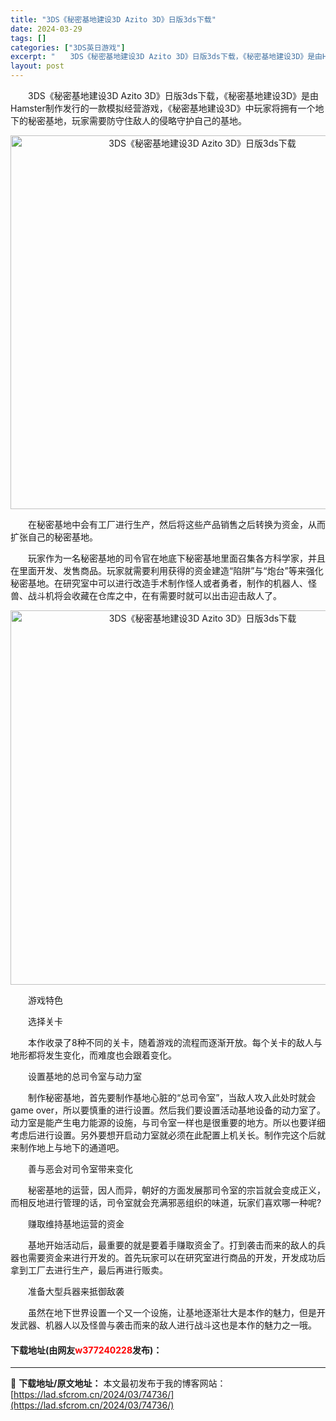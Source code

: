 ```yaml
---
title: "3DS《秘密基地建设3D Azito 3D》日版3ds下载"
date: 2024-03-29
tags: []
categories: ["3DS英日游戏"]
excerpt: "　　3DS《秘密基地建设3D Azito 3D》日版3ds下载，《秘密基地建设3D》是由Hamster制作发行的一款模拟经营游戏，《秘密基地建设3D》中玩家将拥有一个地下的秘密基地，玩家需要防守住敌人的侵略守护自己的基地。 　　在秘密基地中会有工厂进行生产，然后将这些产品销售之后转换为资金，从而扩张&hellip;"
layout: post
---
```


 <p>　　3DS《秘密基地建设3D Azito 3D》日版3ds下载，《秘密基地建设3D》是由Hamster制作发行的一款模拟经营游戏，《秘密基地建设3D》中玩家将拥有一个地下的秘密基地，玩家需要防守住敌人的侵略守护自己的基地。</p> <p align="center"><img align="" border="0" src="https://lad.sfcrom.cn/wp-content/uploads/2024/03/20240329_66062a03e7869.png" width="598" alt="3DS《秘密基地建设3D Azito 3D》日版3ds下载" /></p> <p>　　在秘密基地中会有工厂进行生产，然后将这些产品销售之后转换为资金，从而扩张自己的秘密基地。</p> <p>　　玩家作为一名秘密基地的司令官在地底下秘密基地里面召集各方科学家，并且在里面开发、发售商品。玩家就需要利用获得的资金建造&ldquo;陷阱&rdquo;与&ldquo;炮台&rdquo;等来强化秘密基地。在研究室中可以进行改造手术制作怪人或者勇者，制作的机器人、怪兽、战斗机将会收藏在仓库之中，在有需要时就可以出击迎击敌人了。</p> <p align="center"><img align="" border="0" src="https://lad.sfcrom.cn/wp-content/uploads/2024/03/20240329_66062a053742c.png" width="599" alt="3DS《秘密基地建设3D Azito 3D》日版3ds下载" /></p> <p>　　游戏特色</p> <p>　　选择关卡</p> <p>　　本作收录了8种不同的关卡，随着游戏的流程而逐渐开放。每个关卡的敌人与地形都将发生变化，而难度也会跟着变化。</p> <p>　　设置基地的总司令室与动力室</p> <p>　　制作秘密基地，首先要制作基地心脏的&ldquo;总司令室&rdquo;，当敌人攻入此处时就会game over，所以要慎重的进行设置。然后我们要设置活动基地设备的动力室了。动力室是能产生电力能源的设施，与司令室一样也是很重要的地方。所以也要详细考虑后进行设置。另外要想开启动力室就必须在此配置上机关长。制作完这个后就来制作地上与地下的通道吧。</p> <p>　　善与恶会对司令室带来变化</p> <p>　　秘密基地的运营，因人而异，朝好的方面发展那司令室的宗旨就会变成正义，而相反地进行管理的话，司令室就会充满邪恶组织的味道，玩家们喜欢哪一种呢?</p> <p>　　赚取维持基地运营的资金</p> <p>　　基地开始活动后，最重要的就是要着手赚取资金了。打到袭击而来的敌人的兵器也需要资金来进行开发的。首先玩家可以在研究室进行商品的开发，开发成功后拿到工厂去进行生产，最后再进行贩卖。</p> <p>　　准备大型兵器来抵御敌袭</p> <p>　　虽然在地下世界设置一个又一个设施，让基地逐渐壮大是本作的魅力，但是开发武器、机器人以及怪兽与袭击而来的敌人进行战斗这也是本作的魅力之一哦。</p> <p><h4>下载地址(由网友<font color="red">w377240228</font>发布)：</h4></p> 

---
📖 **下载地址/原文地址：** 本文最初发布于我的博客网站：[https://lad.sfcrom.cn/2024/03/74736/](https://lad.sfcrom.cn/2024/03/74736/)
